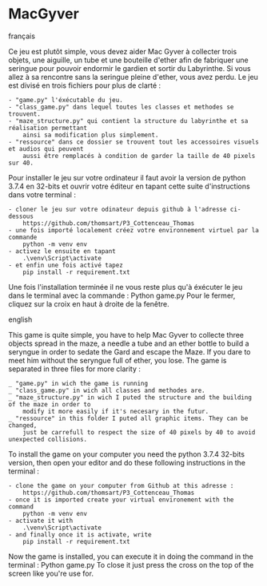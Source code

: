 # MacGyver



français

    
  Ce jeu est plutôt simple, vous devez aider Mac Gyver à collecter trois objets,
une aiguille, un tube et une bouteille d'ether afin de fabriquer une seringue pour pouvoir
endormir le gardien et sortir du Labyrinthe. Si vous allez à sa rencontre sans la seringue
pleine d'ether, vous avez perdu.
Le jeu est divisé en trois fichiers pour plus de clarté :

    - "game.py" l'éxécutable du jeu.
    - "class_game.py" dans lequel toutes les classes et methodes se trouvent.
    - "maze_structure.py" qui contient la structure du labyrinthe et sa réalisation permettant
        ainsi sa modification plus simplement.
    - "ressource" dans ce dossier se trouvent tout les accessoires visuels et audios qui peuvent
        aussi être remplacés à condition de garder la taille de 40 pixels sur 40.

  Pour installer le jeu sur votre ordinateur il faut avoir la version de python 3.7.4 en 32-bits 
et ouvrir votre éditeur en tapant cette suite d'instructions dans votre terminal :

    - cloner le jeu sur votre odinateur depuis github à l'adresse ci-dessous
        https://github.com/thomsart/P3_Cottenceau_Thomas
    - une fois importé localement créez votre environnement virtuel par la commande
        python -m venv env
    - activez le ensuite en tapant
        .\venv\Script\activate
    - et enfin une fois activé tapez
        pip install -r requirement.txt

  Une fois l'installation terminée il ne vous reste plus qu'à éxécuter le jeu dans le terminal 
avec la commande : Python game.py
Pour le fermer, cliquez sur la croix en haut à droite de la fenêtre.





english

  This game is quite simple, you have to help Mac Gyver to collecte three objects spread 
in the maze, a needle a tube and an ether bottle to build a seryngue in order to sedate the 
Gard and  escape the Maze. If you dare to meet him without the seryngue full of ether, you lose.
The game is separated in three files for more clarity :

    _ "game.py" in wich the game is running
    _ "class_game.py" in wich all classes and methodes are.
    _ "maze_structure.py" in wich I puted the structure and the building of the maze in order to
        modify it more easily if it's necesary in the futur.
    _ "ressource" in this folder I puted all graphic items. They can be changed,
        just be carrefull to respect the size of 40 pixels by 40 to avoid unexpected collisions.

  To install the game on your computer you need the python 3.7.4 32-bits version, then open your
editor and do these following instructions in the terminal :

    - clone the game on your computer from Github at this adresse :
        https://github.com/thomsart/P3_Cottenceau_Thomas
    - once it is imported create your virtual environement with the command
        python -m venv env
    - activate it with
        .\venv\Script\activate
    - and finally once it is activate, write
        pip install -r requirement.txt

  Now the game is installed, you can execute it in doing the command in the terminal : Python game.py
To close it just press the cross on the top of the screen like you're use for.  
